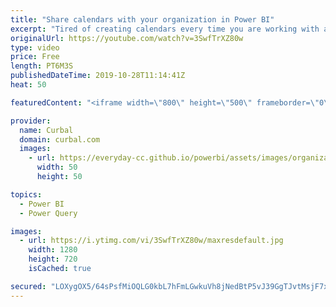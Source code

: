 ```yaml
---
title: "Share calendars with your organization in Power BI"
excerpt: "Tired of creating calendars every time you are working with a new Power BI file? Do you want to share calendars with your organization, so they dont have to recreate them themselves? Then this is the video for you!  Here you can download all the pbix files: https://curbal.com/donwload-center  SUBSCRIBE"
originalUrl: https://youtube.com/watch?v=3SwfTrXZ80w
type: video
price: Free
length: PT6M3S
publishedDateTime: 2019-10-28T11:14:41Z
heat: 50

featuredContent: "<iframe width=\"800\" height=\"500\" frameborder=\"0\" src=\"https://www.youtube.com/embed/3SwfTrXZ80w\" allow=\"accelerometer; autoplay; encrypted-media; gyroscope; picture-in-picture\" allowfullscreen></iframe>"

provider:
  name: Curbal
  domain: curbal.com
  images:
    - url: https://everyday-cc.github.io/powerbi/assets/images/organizations/curbal.com-50x50.jpg
      width: 50
      height: 50

topics:
  - Power BI
  - Power Query

images:
  - url: https://i.ytimg.com/vi/3SwfTrXZ80w/maxresdefault.jpg
    width: 1280
    height: 720
    isCached: true

secured: "LOXygOX5/64sPsfMiOQLG0kbL7hFmLGwkuVh8jNedBtP5vJ39GgTJvtMsjF7xRXn+vQdOYqjdrXsHYmcNQHdAwuuhenLtmMp1RqLcCBAi1J+uXfCDoF9G2ra263DSYuFJqqQ2c6+WavRZwgSfeze9+7lA/Y+U8O0rF9n0szqHTWPROT5UgdW5IsVOE035XWUL8H5tHXolixBM8WdVWeI2bgHff/ss7JV4ScOOBx9LaU3v4ixJTHORk2Wjra0vZxmIMHvWQM4JONjamtrzCsvx69Lg2tud2pyDg+RCu9oazw+i3JUnvKNzUG7+IM9INFVhLp6iAvGv3jbVzmmVHiiwgg2N0DqVSD7xbsL6kagFSuoilojQJ5Mw+ucHe/TGglbNlN7iUSBrmsyPeFSFlJujer5SF0B0/klKT1ny3MauqU=;f1jj8xSQvh+3CWMb8XAGww=="
---
```


